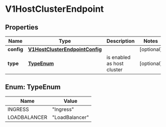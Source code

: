 # V1HostClusterEndpoint

## Properties
Name | Type | Description | Notes
------------ | ------------- | ------------- | -------------
**config** | [**V1HostClusterEndpointConfig**](V1HostClusterEndpointConfig.md) |  |  [optional]
**type** | [**TypeEnum**](#TypeEnum) | is enabled as host cluster |  [optional]

<a name="TypeEnum"></a>
## Enum: TypeEnum
Name | Value
---- | -----
INGRESS | &quot;Ingress&quot;
LOADBALANCER | &quot;LoadBalancer&quot;
